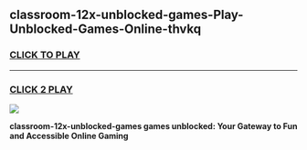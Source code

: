 
## classroom-12x-unblocked-games-Play-Unblocked-Games-Online-thvkq
<h3>
<a href="https://premium76.site?title=classroom-12x-unblocked-games&ref=25A">CLICK TO PLAY</a></h3>
<hr>

<h3>
<a href="https://premium76.site?title=classroom-12x-unblocked-games&ref=25A">CLICK 2 PLAY</a>
  
</h3>

<a href="https://premium76.site?title=classroom-12x-unblocked-games&ref=25A"><img src="https://clearcache.store/games.png"></a>


**classroom-12x-unblocked-games games unblocked: Your Gateway to Fun and Accessible Online Gaming**
